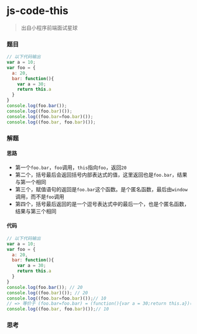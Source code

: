 # js-code-this

> 出自小程序前端面试星球

### 题目

```javascript
// 以下代码输出
var a = 10;
var foo = {
  a: 20,
  bar: function(){
    var a = 30;
    return this.a
  }
}
console.log(foo.bar());
console.log((foo.bar)());
console.log((foo.bar=foo.bar)());
console.log((foo.bar, foo.bar)());
```



### 解题

#### 思路

* 第一个`foo.bar`，`foo`调用，`this`指向`foo`，返回`20`
* 第二个，括号最后会返回括号内部表达式的值，这里返回也是`foo.bar`，结果与第一个相同
* 第三个，赋值语句的返回是`foo.bar`这个函数。是个匿名函数，最后由`window`调用，而不是`foo`调用
* 第四个，括号最后返回的是一个逗号表达式中的最后一个，也是个匿名函数，结果与第三个相同

#### 代码

```javascript
// 以下代码输出
var a = 10;
var foo = {
  a: 20,
  bar: function(){
    var a = 30;
    return this.a
  }
}
console.log(foo.bar()); // 20
console.log((foo.bar)()); // 20
console.log((foo.bar=foo.bar)());// 10
// => 等价于 (foo.bar=foo.bar) = (function(){var a = 30;return this.a})()，这里的函数是window调用
console.log((foo.bar, foo.bar)());// 10
```



### 思考

